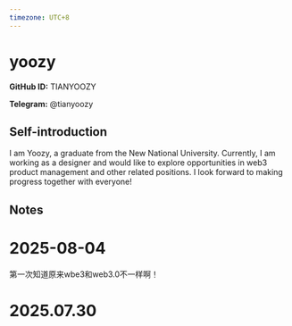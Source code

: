 ```yaml
---
timezone: UTC+8
---
```


# yoozy

**GitHub ID:** TIANYOOZY

**Telegram:** @tianyoozy

## Self-introduction

I am Yoozy, a graduate from the New National University. Currently, I am working as a designer and would like to explore opportunities in web3 product management and other related positions. I look forward to making progress together with everyone!

## Notes

<!-- Content_START -->
# 2025-08-04

第一次知道原来wbe3和web3.0不一样啊！


# 2025.07.30


<!-- Content_END -->
